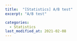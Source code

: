 ```yaml
---
title:  "[Statistics] A/B test"
excerpt: "A/B test"

categories:
  - Statistics
last_modified_at: 2021-02-08
---
```

